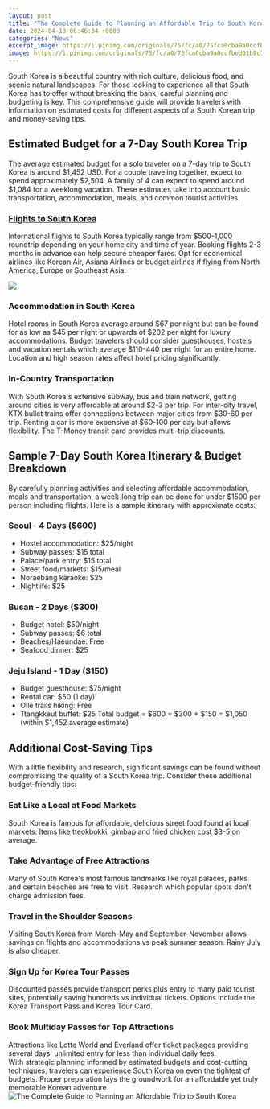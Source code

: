 ```yaml
---
layout: post
title: "The Complete Guide to Planning an Affordable Trip to South Korea"
date: 2024-04-13 06:46:34 +0000
categories: "News"
excerpt_image: https://i.pinimg.com/originals/75/fc/a0/75fca0cba9a0ccfbed01b9c1cc379943.jpg
image: https://i.pinimg.com/originals/75/fc/a0/75fca0cba9a0ccfbed01b9c1cc379943.jpg
---
```


South Korea is a beautiful country with rich culture, delicious food, and scenic natural landscapes. For those looking to experience all that South Korea has to offer without breaking the bank, careful planning and budgeting is key. This comprehensive guide will provide travelers with information on estimated costs for different aspects of a South Korean trip and money-saving tips.
## Estimated Budget for a 7-Day South Korea Trip
The average estimated budget for a solo traveler on a 7-day trip to South Korea is around $1,452 USD. For a couple traveling together, expect to spend approximately $2,504. A family of 4 can expect to spend around $1,084 for a weeklong vacation. These estimates take into account basic transportation, accommodation, meals, and common tourist activities.
### [Flights to South Korea](https://store.fi.io.vn/you-can-never-go-wrong-add-to-stories-a-dog-schnauzer-1) 
International flights to South Korea typically range from $500-1,000 roundtrip depending on your home city and time of year. Booking flights 2-3 months in advance can help secure cheaper fares. Opt for economical airlines like Korean Air, Asiana Airlines or budget airlines if flying from North America, Europe or Southeast Asia. 

![](https://media.nomadicmatt.com/2022/koreaguide1.jpg)
### **Accommodation in South Korea**
Hotel rooms in South Korea average around $67 per night but can be found for as low as $45 per night or upwards of $202 per night for luxury accommodations. Budget travelers should consider guesthouses, hostels and vacation rentals which average $110-440 per night for an entire home. Location and high season rates affect hotel pricing significantly.
### **In-Country Transportation** 
With South Korea's extensive subway, bus and train network, getting around cities is very affordable at around $2-3 per trip. For inter-city travel, KTX bullet trains offer connections between major cities from $30-60 per trip. Renting a car is more expensive at $60-100 per day but allows flexibility. The T-Money transit card provides multi-trip discounts.
## Sample 7-Day South Korea Itinerary & Budget Breakdown 
By carefully planning activities and selecting affordable accommodation, meals and transportation, a week-long trip can be done for under $1500 per person including flights. Here is a sample itinerary with approximate costs:
### Seoul - 4 Days ($600)
- Hostel accommodation: $25/night 
- Subway passes: $15 total
- Palace/park entry: $15 total
- Street food/markets: $15/meal
- Noraebang karaoke: $25 
- Nightlife: $25
### Busan - 2 Days ($300) 
- Budget hotel: $50/night
- Subway passes: $6 total
- Beaches/Haeundae: Free
- Seafood dinner: $25
### Jeju Island - 1 Day ($150)
- Budget guesthouse: $75/night  
- Rental car: $50 (1 day)
- Olle trails hiking: Free
- Ttangkkeut buffet: $25
Total budget = $600 + $300 + $150 = $1,050 (within $1,452 average estimate)
## Additional Cost-Saving Tips
With a little flexibility and research, significant savings can be found without compromising the quality of a South Korea trip. Consider these additional budget-friendly tips:
### **Eat Like a Local at Food Markets**
South Korea is famous for affordable, delicious street food found at local markets. Items like tteokbokki, gimbap and fried chicken cost $3-5 on average. 
### **Take Advantage of Free Attractions** 
Many of South Korea's most famous landmarks like royal palaces, parks and certain beaches are free to visit. Research which popular spots don't charge admission fees. 
### **Travel in the Shoulder Seasons**
Visiting South Korea from March-May and September-November allows savings on flights and accommodations vs peak summer season. Rainy July is also cheaper. 
### **Sign Up for Korea Tour Passes**
Discounted passes provide transport perks plus entry to many paid tourist sites, potentially saving hundreds vs individual tickets. Options include the Korea Transport Pass and Korea Tour Card.
### **Book Multiday Passes for Top Attractions** 
Attractions like Lotte World and Everland offer ticket packages providing several days' unlimited entry for less than individual daily fees.    
With strategic planning informed by estimated budgets and cost-cutting techniques, travelers can experience South Korea on even the tightest of budgets. Proper preparation lays the groundwork for an affordable yet truly memorable Korean adventure.
![The Complete Guide to Planning an Affordable Trip to South Korea](https://i.pinimg.com/originals/75/fc/a0/75fca0cba9a0ccfbed01b9c1cc379943.jpg)
